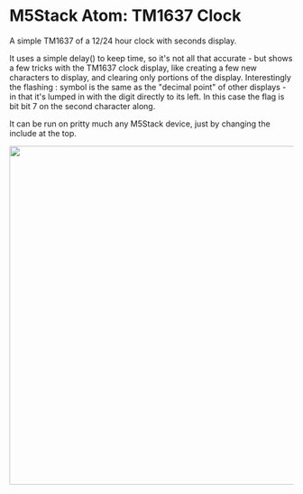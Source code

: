 # M5Stack Atom: TM1637 Clock
A simple TM1637 of a 12/24 hour clock with seconds display.

It uses a simple delay() to keep time, so it's not all that accurate - but shows a few tricks with the TM1637 clock display, like creating a few new characters to display, and clearing only portions of the display.
Interestingly the flashing : symbol is the same as the "decimal point" of other displays - in that it's lumped in with the digit directly to its left. In this case the flag is bit bit 7 on the second character along.

It can be run on pritty much any M5Stack device, just by changing the include at the top.

<img src="https://user-images.githubusercontent.com/1586332/133896248-3e98f505-e8f6-4274-b8ff-e36834d17275.png" width="600">


